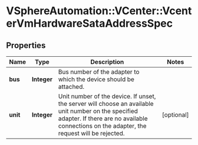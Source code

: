 # VSphereAutomation::VCenter::VcenterVmHardwareSataAddressSpec

## Properties
Name | Type | Description | Notes
------------ | ------------- | ------------- | -------------
**bus** | **Integer** | Bus number of the adapter to which the device should be attached. | 
**unit** | **Integer** | Unit number of the device. If unset, the server will choose an available unit number on the specified adapter. If there are no available connections on the adapter, the request will be rejected. | [optional] 


